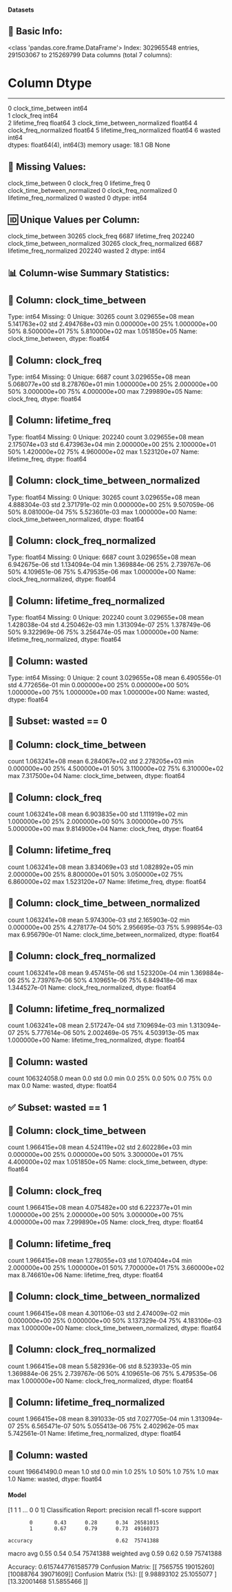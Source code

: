 #### Datasets

🧾 Basic Info:
------------------------------------------------------------
<class 'pandas.core.frame.DataFrame'>
Index: 302965548 entries, 291503067 to 215269799
Data columns (total 7 columns):
 #   Column                         Dtype  
---  ------                         -----  
 0   clock_time_between             int64  
 1   clock_freq                     int64  
 2   lifetime_freq                  float64
 3   clock_time_between_normalized  float64
 4   clock_freq_normalized          float64
 5   lifetime_freq_normalized       float64
 6   wasted                         int64  
dtypes: float64(4), int64(3)
memory usage: 18.1 GB
None

📌 Missing Values:
------------------------------------------------------------
clock_time_between               0
clock_freq                       0
lifetime_freq                    0
clock_time_between_normalized    0
clock_freq_normalized            0
lifetime_freq_normalized         0
wasted                           0
dtype: int64

🆔 Unique Values per Column:
------------------------------------------------------------
clock_time_between                30265
clock_freq                         6687
lifetime_freq                    202240
clock_time_between_normalized     30265
clock_freq_normalized              6687
lifetime_freq_normalized         202240
wasted                                2
dtype: int64

📊 Column-wise Summary Statistics:
------------------------------------------------------------

🔹 Column: clock_time_between
----------------------------------------
Type: int64
Missing: 0
Unique: 30265
count    3.029655e+08
mean     5.141763e+02
std      2.494768e+03
min      0.000000e+00
25%      1.000000e+00
50%      8.500000e+01
75%      5.810000e+02
max      1.051850e+05
Name: clock_time_between, dtype: float64

🔹 Column: clock_freq
----------------------------------------
Type: int64
Missing: 0
Unique: 6687
count    3.029655e+08
mean     5.068077e+00
std      8.278760e+01
min      1.000000e+00
25%      2.000000e+00
50%      3.000000e+00
75%      4.000000e+00
max      7.299890e+05
Name: clock_freq, dtype: float64

🔹 Column: lifetime_freq
----------------------------------------
Type: float64
Missing: 0
Unique: 202240
count    3.029655e+08
mean     2.175074e+03
std      6.473963e+04
min      2.000000e+00
25%      2.100000e+01
50%      1.420000e+02
75%      4.960000e+02
max      1.523120e+07
Name: lifetime_freq, dtype: float64

🔹 Column: clock_time_between_normalized
----------------------------------------
Type: float64
Missing: 0
Unique: 30265
count    3.029655e+08
mean     4.888304e-03
std      2.371791e-02
min      0.000000e+00
25%      9.507059e-06
50%      8.081000e-04
75%      5.523601e-03
max      1.000000e+00
Name: clock_time_between_normalized, dtype: float64

🔹 Column: clock_freq_normalized
----------------------------------------
Type: float64
Missing: 0
Unique: 6687
count    3.029655e+08
mean     6.942675e-06
std      1.134094e-04
min      1.369884e-06
25%      2.739767e-06
50%      4.109651e-06
75%      5.479535e-06
max      1.000000e+00
Name: clock_freq_normalized, dtype: float64

🔹 Column: lifetime_freq_normalized
----------------------------------------
Type: float64
Missing: 0
Unique: 202240
count    3.029655e+08
mean     1.428038e-04
std      4.250462e-03
min      1.313094e-07
25%      1.378749e-06
50%      9.322969e-06
75%      3.256474e-05
max      1.000000e+00
Name: lifetime_freq_normalized, dtype: float64

🔹 Column: wasted
----------------------------------------
Type: int64
Missing: 0
Unique: 2
count    3.029655e+08
mean     6.490556e-01
std      4.772656e-01
min      0.000000e+00
25%      0.000000e+00
50%      1.000000e+00
75%      1.000000e+00
max      1.000000e+00
Name: wasted, dtype: float64

🚫 Subset: wasted == 0
------------------------------------------------------------

🔹 Column: clock_time_between
----------------------------------------
count    1.063241e+08
mean     6.284067e+02
std      2.278205e+03
min      0.000000e+00
25%      4.500000e+01
50%      3.110000e+02
75%      6.310000e+02
max      7.317500e+04
Name: clock_time_between, dtype: float64

🔹 Column: clock_freq
----------------------------------------
count    1.063241e+08
mean     6.903835e+00
std      1.111919e+02
min      1.000000e+00
25%      2.000000e+00
50%      3.000000e+00
75%      5.000000e+00
max      9.814900e+04
Name: clock_freq, dtype: float64

🔹 Column: lifetime_freq
----------------------------------------
count    1.063241e+08
mean     3.834069e+03
std      1.082892e+05
min      2.000000e+00
25%      8.800000e+01
50%      3.050000e+02
75%      6.860000e+02
max      1.523120e+07
Name: lifetime_freq, dtype: float64

🔹 Column: clock_time_between_normalized
----------------------------------------
count    1.063241e+08
mean     5.974300e-03
std      2.165903e-02
min      0.000000e+00
25%      4.278177e-04
50%      2.956695e-03
75%      5.998954e-03
max      6.956790e-01
Name: clock_time_between_normalized, dtype: float64

🔹 Column: clock_freq_normalized
----------------------------------------
count    1.063241e+08
mean     9.457451e-06
std      1.523200e-04
min      1.369884e-06
25%      2.739767e-06
50%      4.109651e-06
75%      6.849418e-06
max      1.344527e-01
Name: clock_freq_normalized, dtype: float64

🔹 Column: lifetime_freq_normalized
----------------------------------------
count    1.063241e+08
mean     2.517247e-04
std      7.109694e-03
min      1.313094e-07
25%      5.777614e-06
50%      2.002469e-05
75%      4.503913e-05
max      1.000000e+00
Name: lifetime_freq_normalized, dtype: float64

🔹 Column: wasted
----------------------------------------
count    106324058.0
mean             0.0
std              0.0
min              0.0
25%              0.0
50%              0.0
75%              0.0
max              0.0
Name: wasted, dtype: float64

✅ Subset: wasted == 1
------------------------------------------------------------

🔹 Column: clock_time_between
----------------------------------------
count    1.966415e+08
mean     4.524119e+02
std      2.602286e+03
min      0.000000e+00
25%      0.000000e+00
50%      3.300000e+01
75%      4.400000e+02
max      1.051850e+05
Name: clock_time_between, dtype: float64

🔹 Column: clock_freq
----------------------------------------
count    1.966415e+08
mean     4.075482e+00
std      6.222377e+01
min      1.000000e+00
25%      2.000000e+00
50%      3.000000e+00
75%      4.000000e+00
max      7.299890e+05
Name: clock_freq, dtype: float64

🔹 Column: lifetime_freq
----------------------------------------
count    1.966415e+08
mean     1.278055e+03
std      1.070404e+04
min      2.000000e+00
25%      1.000000e+01
50%      7.700000e+01
75%      3.660000e+02
max      8.746610e+06
Name: lifetime_freq, dtype: float64

🔹 Column: clock_time_between_normalized
----------------------------------------
count    1.966415e+08
mean     4.301106e-03
std      2.474009e-02
min      0.000000e+00
25%      0.000000e+00
50%      3.137329e-04
75%      4.183106e-03
max      1.000000e+00
Name: clock_time_between_normalized, dtype: float64

🔹 Column: clock_freq_normalized
----------------------------------------
count    1.966415e+08
mean     5.582936e-06
std      8.523933e-05
min      1.369884e-06
25%      2.739767e-06
50%      4.109651e-06
75%      5.479535e-06
max      1.000000e+00
Name: clock_freq_normalized, dtype: float64

🔹 Column: lifetime_freq_normalized
----------------------------------------
count    1.966415e+08
mean     8.391033e-05
std      7.027705e-04
min      1.313094e-07
25%      6.565471e-07
50%      5.055413e-06
75%      2.402962e-05
max      5.742561e-01
Name: lifetime_freq_normalized, dtype: float64

🔹 Column: wasted
----------------------------------------
count    196641490.0
mean             1.0
std              0.0
min              1.0
25%              1.0
50%              1.0
75%              1.0
max              1.0
Name: wasted, dtype: float64
#### Model
[1 1 1 ... 0 0 1]
Classification Report:
              precision    recall  f1-score   support

           0       0.43      0.28      0.34  26581015
           1       0.67      0.79      0.73  49160373

    accuracy                           0.62  75741388
   macro avg       0.55      0.54      0.54  75741388
weighted avg       0.59      0.62      0.59  75741388

Accuracy: 0.6157447761585779
Confusion Matrix:
[[ 7565755 19015260]
 [10088764 39071609]]
Confusion Matrix (%):
[[ 9.98893102 25.1055077 ]
 [13.32001468 51.5855466 ]]
